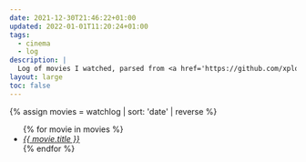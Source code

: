 ```yaml
---
date: 2021-12-30T21:46:22+01:00
updated: 2022-01-01T11:20:24+01:00
tags:
  - cinema
  - log
description: |
  Log of movies I watched, parsed from <a href='https://github.com/xplosionmind/data/blob/main/watchlog.csv' title='watchlog.csv in xplosionmind/data on GitHub'>this source file</a>. Temporary solution until <a href='/moviewyrm' target='_blank' title='Moviewyrm - tommi.space'>Moviewyrm</a> becomes true.
layout: large
toc: false
---
```

{% assign movies = watchlog | sort: 'date' | reverse %}
<ul class='three'>{% for movie in movies %}<li><cite><a href='https://imdb.com/title/{{ movie.imdb }}' title='“{{ movie.title }}„ on IMDb'>{{ movie.title }}</a></cite></li>{% endfor %}</ul>
